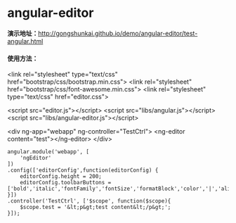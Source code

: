 # angular-editor

<strong>演示地址：</strong><a href="http://gongshunkai.github.io/demo/angular-editor/test-angular.html">http://gongshunkai.github.io/demo/angular-editor/test-angular.html</a>

<h4>使用方法：</h4>


&lt;link rel="stylesheet" type="text/css" href="bootstrap/css/bootstrap.min.css"&gt;
&lt;link rel="stylesheet" href="bootstrap/css/font-awesome.min.css"&gt;
&lt;link rel="stylesheet" type="text/css" href="editor.css"&gt;

&lt;script src="editor.js"&gt;&lt;/script&gt;
&lt;script src="libs/angular.js"&gt;&lt;/script&gt;
&lt;script src="libs/angular-editor.js"&gt;&lt;/script&gt;
		

		
&lt;div ng-app="webapp" ng-controller="TestCtrl"&gt;
	&lt;ng-editor content="test"&gt;&lt;/ng-editor&gt;
&lt;/div>
		


		


	angular.module('webapp', [
		'ngEditor'
	])
	.config(['editorConfig',function(editorConfig) {
		editorConfig.height = 200;
		editorConfig.toolbarButtons = ['bold','italic','fontFamily','fontSize','formatBlock','color','|','align','|','createLink','insertImage','|','fullScreen','codeView'];
	}])
	.controller('TestCtrl', ['$scope', function($scope){
		$scope.test = '&lt;p&gt;test content&lt;/p&gt;';
	}]);


	